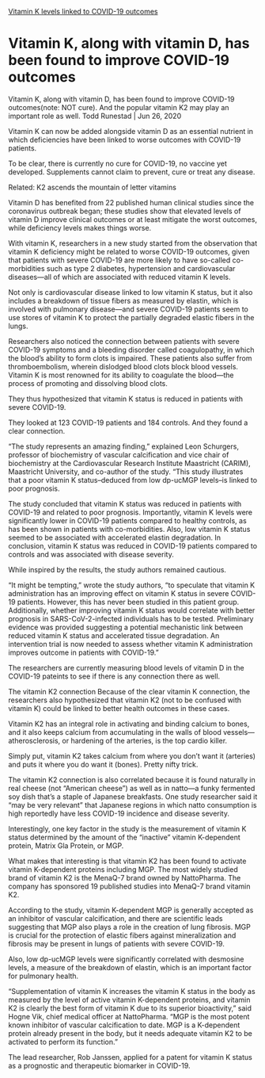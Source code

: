 
[Vitamin K levels linked to COVID-19 outcomes](https://www.newhope.com/vitamins-and-supplements/vitamin-k-levels-linked-covid-19-outcomes)

# Vitamin K, along with vitamin D, has been found to improve COVID-19 outcomes

Vitamin K, along with vitamin D, has been found to improve COVID-19 outcomes(note: NOT cure). And the popular vitamin K2 may play an important role as well.
Todd Runestad | Jun 26, 2020

Vitamin K can now be added alongside vitamin D as an essential nutrient in which deficiencies have been linked to worse outcomes with COVID-19 patients.

To be clear, there is currently no cure for COVID-19, no vaccine yet developed. Supplements cannot claim to prevent, cure or treat any disease.

Related: K2 ascends the mountain of letter vitamins

Vitamin D has benefited from 22 published human clinical studies since the coronavirus outbreak began; these studies show that elevated levels of vitamin D improve clinical outcomes or at least mitigate the worst outcomes, while deficiency levels makes things worse.

With vitamin K, researchers in a new study started from the observation that vitamin K deficiency might be related to worse COVID-19 outcomes, given that patients with severe COVID-19 are more likely to have so-called co-morbidities such as type 2 diabetes, hypertension and cardiovascular diseases—all of which are associated with reduced vitamin K levels.

Not only is cardiovascular disease linked to low vitamin K status, but it also includes a breakdown of tissue fibers as measured by elastin, which is involved with pulmonary disease—and severe COVID-19 patients seem to use stores of vitamin K to protect the partially degraded elastic fibers in the lungs.

Researchers also noticed the connection between patients with severe COVID-19 symptoms and a bleeding disorder called coagulopathy, in which the blood’s ability to form clots is impaired. These patients also suffer from thromboembolism, wherein dislodged blood clots block blood vessels. Vitamin K is most renowned for its ability to coagulate the blood—the process of promoting and dissolving blood clots.

They thus hypothesized that vitamin K status is reduced in patients with severe COVID-19.

They looked at 123 COVID-19 patients and 184 controls. And they found a clear connection.

“The study represents an amazing finding,” explained Leon Schurgers, professor of biochemistry of vascular calcification and vice chair of biochemistry at the Cardiovascular Research Institute Maastricht (CARIM), Maastricht University, and co-author of the study. “This study illustrates that a poor vitamin K status–deduced from low dp-ucMGP levels–is linked to poor prognosis.

The study concluded that vitamin K status was reduced in patients with COVID-19 and related to poor prognosis. Importantly, vitamin K levels were significantly lower in COVID-19 patients compared to healthy controls, as has been shown in patients with co-morbidities. Also, low vitamin K status seemed to be associated with accelerated elastin degradation. In conclusion, vitamin K status was reduced in COVID-19 patients compared to controls and was associated with disease severity.

While inspired by the results, the study authors remained cautious.

“It might be tempting,” wrote the study authors, “to speculate that vitamin K administration has an improving effect on vitamin K status in severe COVID-19 patients. However, this has never been studied in this patient group. Additionally, whether improving vitamin K status would correlate with better prognosis in SARS-CoV-2-infected individuals has to be tested. Preliminary evidence was provided suggesting a potential mechanistic link between reduced vitamin K status and accelerated tissue degradation. An intervention trial is now needed to assess whether vitamin K administration improves outcome in patients with COVID-19.”

The researchers are currently measuring blood levels of vitamin D in the COVID-19 pateints to see if there is any connection there as well.

The vitamin K2 connection
Because of the clear vitamin K connection, the researchers also hypothesized that vitamin K2 (not to be confused with vitamin K) could be linked to better health outcomes in these cases.

Vitamin K2 has an integral role in activating and binding calcium to bones, and it also keeps calcium from accumulating in the walls of blood vessels—atherosclerosis, or hardening of the arteries, is the top cardio killer.

Simply put, vitamin K2 takes calcium from where you don’t want it (arteries) and puts it where you do want it (bones). Pretty nifty trick.

The vitamin K2 connection is also correlated because it is found naturally in real cheese (not “American cheese”) as well as in natto—a funky fermented soy dish that’s a staple of Japanese breakfasts. One study researcher said it “may be very relevant” that Japanese regions in which natto consumption is high reportedly have less COVID-19 incidence and disease severity.

Interestingly, one key factor in the study is the measurement of vitamin K status determined by the amount of the “inactive” vitamin K-dependent protein, Matrix Gla Protein, or MGP.

What makes that interesting is that vitamin K2 has been found to activate vitamin K-dependent proteins including MGP. The most widely studied brand of vitamin K2 is the MenaQ-7 brand owned by NattoPharma. The company has sponsored 19 published studies into MenaQ-7 brand vitamin K2.

According to the study, vitamin K-dependent MGP is generally accepted as an inhibitor of vascular calcification, and there are scientific leads suggesting that MGP also plays a role in the creation of lung fibrosis. MGP is crucial for the protection of elastic fibers against mineralization and fibrosis may be present in lungs of patients with severe COVID-19.

Also, low dp-ucMGP levels were significantly correlated with desmosine levels, a measure of the breakdown of elastin, which is an important factor for pulmonary health.

“Supplementation of vitamin K increases the vitamin K status in the body as measured by the level of active vitamin K-dependent proteins, and vitamin K2 is clearly the best form of vitamin K due to its superior bioactivity,” said Hogne Vik, chief medical officer at NattoPharma. “MGP is the most potent known inhibitor of vascular calcification to date. MGP is a K-dependent protein already present in the body, but it needs adequate vitamin K2 to be activated to perform its function.”

The lead researcher, Rob Janssen, applied for a patent for vitamin K status as a prognostic and therapeutic biomarker in COVID-19.
